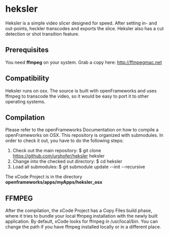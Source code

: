 # heksler

Heksler is a simple video slicer designed for speed. After setting in- and out-points, heckler transcodes and exports the slice. Heksler also has a cut detection or shot transition feature.

Prerequisites
-------------

You need __ffmpeg__ on your system. Grab a copy here: http://ffmpegmac.net

Compatibility
-------------

Heksler runs on osx. The source is built with openFrameworks and uses ffmpeg to transcode the video, so it would be easy to port it to other operating systems.

Compilation
-----------

Please refer to the openFrameworks Documentation on how to compile a openFrameworks on OSX.
This repository is organized with submodules. In order to check it out, you have to do the following steps:

1. Check out the main repository:
    $ git clone https://github.com/urshofer/heksler heksler
2. Change into the checked out directory:
    $ cd heksler
3. Load all submodules:
    $ git submodule update --init --recursive

The xCode Project is in the directory __openframeworks/apps/myApps/heksler_osx__

FFMPEG
------

After the compilation, the xCode Project has a Copy Files build phase, where it tries to bundle your local ffmpeg installation with the newly built application. By default, xCode looks for ffmpeg in /usr/local/bin. You can change the path if you have ffmpeg installed locally or in a different place.
